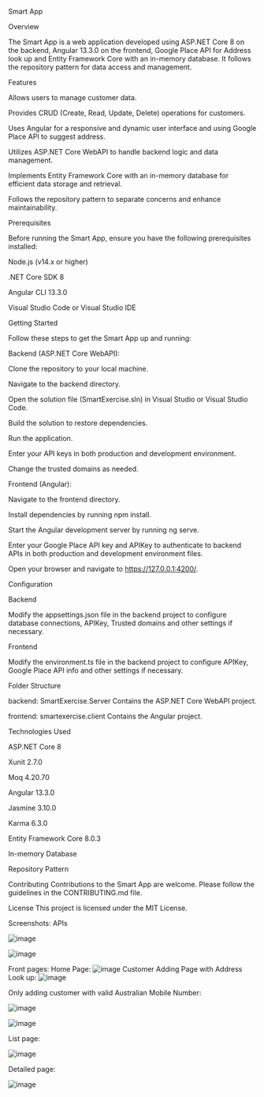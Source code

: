 Smart App


Overview


The Smart App is a web application developed using ASP.NET Core 8 on the backend, Angular 13.3.0 on the frontend, Google Place API for Address look up and Entity Framework Core with an in-memory database. It follows the repository pattern for data access and management.

Features

Allows users to manage customer data.

Provides CRUD (Create, Read, Update, Delete) operations for customers.

Uses Angular for a responsive and dynamic user interface and using Google Place API to suggest address.

Utilizes ASP.NET Core WebAPI to handle backend logic and data management.

Implements Entity Framework Core with an in-memory database for efficient data storage and retrieval.

Follows the repository pattern to separate concerns and enhance maintainability.

Prerequisites

Before running the Smart App, ensure you have the following prerequisites installed:

Node.js (v14.x or higher)

.NET Core SDK 8

Angular CLI 13.3.0

Visual Studio Code or Visual Studio IDE

Getting Started

Follow these steps to get the Smart App up and running:

Backend (ASP.NET Core WebAPI):

Clone the repository to your local machine.

Navigate to the backend directory.

Open the solution file (SmartExercise.sln) in Visual Studio or Visual Studio Code.

Build the solution to restore dependencies.

Run the application.

Enter your API keys in both production and development environment.

Change the trusted domains as needed. 

Frontend (Angular):

Navigate to the frontend directory.

Install dependencies by running npm install.

Start the Angular development server by running ng serve.

Enter your Google Place API key and APIKey to authenticate to backend APIs in both production and development environment files.

Open your browser and navigate to https://127.0.0.1:4200/.


Configuration

Backend

Modify the appsettings.json file in the backend project to configure database connections, APIKey, Trusted domains and other settings if necessary.

Frontend

Modify the environment.ts file in the backend project to configure APIKey, Google Place API info  and other settings if necessary.

Folder Structure

backend: SmartExercise.Server Contains the ASP.NET Core WebAPI project.

frontend: smartexercise.client Contains the Angular project.

Technologies Used

ASP.NET Core 8

Xunit 2.7.0

Moq 4.20.70

Angular 13.3.0

Jasmine 3.10.0

Karma 6.3.0

Entity Framework Core 8.0.3

In-memory Database

Repository Pattern

Contributing
Contributions to the Smart App are welcome. Please follow the guidelines in the CONTRIBUTING.md file.

License
This project is licensed under the MIT License.

Screenshots:
APIs

![image](https://github.com/georgevanh/SmartApp/assets/163656914/4bc4e5e9-c03b-47f8-a1d0-f02bfcc6a848)

![image](https://github.com/georgevanh/SmartApp/assets/163656914/04f05a9b-14fe-4c2a-bcdf-34e631720084)

Front pages:
Home Page:
![image](https://github.com/georgevanh/SmartApp/assets/163656914/157c77c2-1b8e-4227-9596-eab4bdfc133d)
Customer Adding Page with Address Look up:
![image](https://github.com/georgevanh/SmartApp/assets/163656914/61fe32b5-f229-48f4-ac72-ccf4522db964)

Only adding customer with valid Australian Mobile Number:

![image](https://github.com/georgevanh/SmartApp/assets/163656914/5a5aec32-bc46-4362-9de8-cf8d2910c1eb)

![image](https://github.com/georgevanh/SmartApp/assets/163656914/bfe112a6-e1f9-4eef-9afc-e6c7f3b85f88)


List page:

![image](https://github.com/georgevanh/SmartApp/assets/163656914/a90d15ec-fc5e-4a0b-9f49-be515aed501f)

Detailed page:

![image](https://github.com/georgevanh/SmartApp/assets/163656914/867d822e-1076-4d76-b309-203b41629137)











